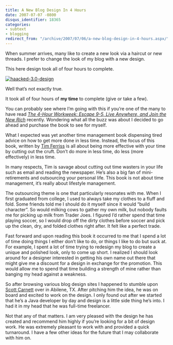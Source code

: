 ```yaml
---
title: A New Blog Design In 4 Hours
date: 2007-07-07 -0800
disqus_identifier: 18365
categories:
- subtext
- blogging
redirect_from: "/archive/2007/07/06/a-new-blog-design-in-4-hours.aspx/"
---
```


When summer arrives, many like to create a new look via a haircut or new
threads. I prefer to change the look of my blog with a new design.

This here design took all of four hours to complete.

[![haacked-3.0-design](https://haacked.com/images/haacked_com/WindowsLiveWriter/ANewBlogDesignIn4Hours_10453/haacked-3.0-design_thumb.png)](https://haacked.com/images/haacked_com/WindowsLiveWriter/ANewBlogDesignIn4Hours_10453/haacked-3.0-design.png "New Blog Design")

Well that’s not exactly true.

It took all of four hours of **my time** to complete (give or take a
few).

You can probably see where I’m going with this if you’re one of the many
to have read *[The 4-Hour Workweek: Escape 9-5, Live Anywhere, and Join
the New
Rich](http://www.amazon.com/gp/product/0307353133?ie=UTF8&tag=youvebeenhaac-20&linkCode=as2&camp=1789&creative=9325&creativeASIN=0307353133 "The 4-Hour Workweek on Amazon.com")*
recently. Wondering what all the buzz was about I decided to go ahead
and purchase the book to see for myself.

What I expected was yet another time management book dispensing tired
advice on how to get more done in less time. Instead, the focus of this
book, written by [Tim
Ferriss](http://fourhourworkweek.com/blog/ "The Blog of Tim Ferriss") is
all about being more effective with your time by cutting out the cruft.
Don’t do more in less time, do less (more effectively) in less time.

In many respects, Tim is savage about cutting out time wasters in your
life such as email and reading the newspaper. He’s also a big fan of
mini-retirements and outsourcing your personal life. This book is not
about time management, it’s really about lifestyle management.

The outsourcing theme is one that particularly resonates with me. When I
first graduated from college, I used to always take my clothes to a
fluff and fold. Some friends told me I should do it myself since it
would “build character”. So would milking cows to gather my own milk,
but nobody faults me for picking up milk from Trader Joes. I figured I’d
rather spend that time playing soccer, so I would drop off the dirty
clothes before soccer and pick up the clean, dry, and folded clothes
right after. It felt like a perfect trade.

Fast forward and upon reading this book it occurred to me that I spend a
lot of time doing things I either don’t like to do, or things I like to
do but suck at. For example, I spent a lot of time trying to redesign my
blog to create a unique and polished look, only to come up short. I
realized I should look around for a designer interested in getting his
own name out there that might give me a discount for a design in
exchange for the promotion. This would allow me to spend that time
building a strength of mine rather than banging my head against a
weakness.

So after browsing various blog design sites I happened to stumble upon
[Scott Carnett](http://scott.carnett.name/ "Scott Carnett") over in
Abilene, TX. After pitching him the idea, he was on board and excited to
work on the design. I only found out after we started that he’s a Java
developer by day and design is a little side thing he’s into. I had it
in my head that he was full-time freelancer.

Not that any of that matters. I am very pleased with the design he has
created and recommend him highly if you’re looking for a bit of design
work. He was extremely pleasant to work with and provided a quick
turnaround. I have a few other ideas for the future that I may
collaborate with him on.

